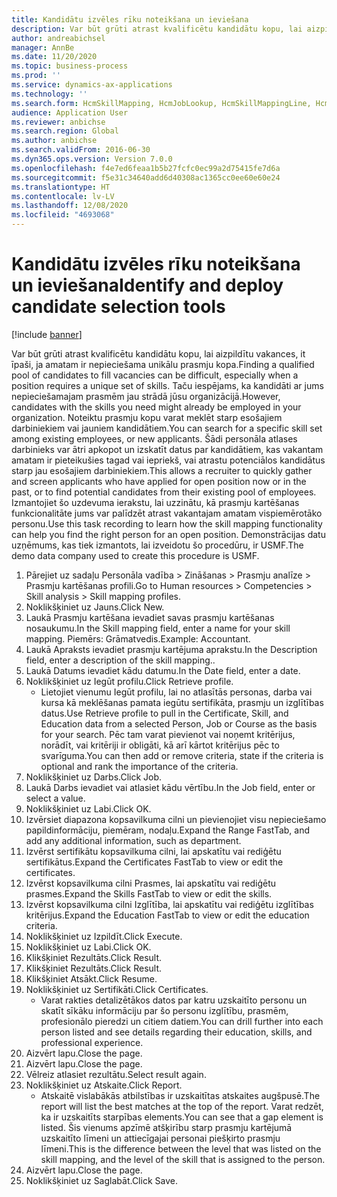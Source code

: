 ```yaml
---
title: Kandidātu izvēles rīku noteikšana un ieviešana
description: Var būt grūti atrast kvalificētu kandidātu kopu, lai aizpildītu vakances, it īpaši, ja amatam ir nepieciešama unikālu prasmju kopa.
author: andreabichsel
manager: AnnBe
ms.date: 11/20/2020
ms.topic: business-process
ms.prod: ''
ms.service: dynamics-ax-applications
ms.technology: ''
ms.search.form: HcmSkillMapping, HcmJobLookup, HcmSkillMappingLine, HcmPersonCertificate, CCHTMLPrintPreview
audience: Application User
ms.reviewer: anbichse
ms.search.region: Global
ms.author: anbichse
ms.search.validFrom: 2016-06-30
ms.dyn365.ops.version: Version 7.0.0
ms.openlocfilehash: f4e7ed6feaa1b5b27fcfc0ec99a2d75415fe7d6a
ms.sourcegitcommit: f5e31c34640add6d40308ac1365cc0ee60e60e24
ms.translationtype: HT
ms.contentlocale: lv-LV
ms.lasthandoff: 12/08/2020
ms.locfileid: "4693068"
---
```

# <a name="identify-and-deploy-candidate-selection-tools"></a><span data-ttu-id="7f42a-103">Kandidātu izvēles rīku noteikšana un ieviešana</span><span class="sxs-lookup"><span data-stu-id="7f42a-103">Identify and deploy candidate selection tools</span></span>

[!include [banner](../../includes/banner.md)]

<span data-ttu-id="7f42a-104">Var būt grūti atrast kvalificētu kandidātu kopu, lai aizpildītu vakances, it īpaši, ja amatam ir nepieciešama unikālu prasmju kopa.</span><span class="sxs-lookup"><span data-stu-id="7f42a-104">Finding a qualified pool of candidates to fill vacancies can be difficult, especially when a position requires a unique set of skills.</span></span>  <span data-ttu-id="7f42a-105">Taču iespējams, ka kandidāti ar jums nepieciešamajam prasmēm jau strādā jūsu organizācijā.</span><span class="sxs-lookup"><span data-stu-id="7f42a-105">However, candidates with the skills you need might already be employed in your organization.</span></span> <span data-ttu-id="7f42a-106">Noteiktu prasmju kopu varat meklēt starp esošajiem darbiniekiem vai jauniem kandidātiem.</span><span class="sxs-lookup"><span data-stu-id="7f42a-106">You can search for a specific skill set among existing employees, or new applicants.</span></span> <span data-ttu-id="7f42a-107">Šādi personāla atlases darbinieks var ātri apkopot un izskatīt datus par kandidātiem, kas vakantam amatam ir pieteikušies tagad vai iepriekš, vai atrastu potenciālos kandidātus starp jau esošajiem darbiniekiem.</span><span class="sxs-lookup"><span data-stu-id="7f42a-107">This allows a recruiter to quickly gather and screen applicants who have applied for open position now or in the past, or to find potential candidates from their existing pool of employees.</span></span> <span data-ttu-id="7f42a-108">Izmantojiet šo uzdevuma ierakstu, lai uzzinātu, kā prasmju kartēšanas funkcionalitāte jums var palīdzēt atrast vakantajam amatam vispiemērotāko personu.</span><span class="sxs-lookup"><span data-stu-id="7f42a-108">Use this task recording to learn how the skill mapping functionality can help you find the right person for an open position.</span></span> <span data-ttu-id="7f42a-109">Demonstrācijas datu uzņēmums, kas tiek izmantots, lai izveidotu šo procedūru, ir USMF.</span><span class="sxs-lookup"><span data-stu-id="7f42a-109">The demo data company used to create this procedure is USMF.</span></span>

1. <span data-ttu-id="7f42a-110">Pārejiet uz sadaļu Personāla vadība > Zināšanas > Prasmju analīze > Prasmju kartēšanas profili.</span><span class="sxs-lookup"><span data-stu-id="7f42a-110">Go to Human resources > Competencies > Skill analysis > Skill mapping profiles.</span></span>
2. <span data-ttu-id="7f42a-111">Noklikšķiniet uz Jauns.</span><span class="sxs-lookup"><span data-stu-id="7f42a-111">Click New.</span></span>
3. <span data-ttu-id="7f42a-112">Laukā Prasmju kartēšana ievadiet savas prasmju kartēšanas nosaukumu.</span><span class="sxs-lookup"><span data-stu-id="7f42a-112">In the Skill mapping field, enter a name for your skill mapping.</span></span>  <span data-ttu-id="7f42a-113">Piemērs: Grāmatvedis.</span><span class="sxs-lookup"><span data-stu-id="7f42a-113">Example: Accountant.</span></span>
4. <span data-ttu-id="7f42a-114">Laukā Apraksts ievadiet prasmju kartējuma aprakstu.</span><span class="sxs-lookup"><span data-stu-id="7f42a-114">In the Description field, enter a description of the skill mapping..</span></span>
5. <span data-ttu-id="7f42a-115">Laukā Datums ievadiet kādu datumu.</span><span class="sxs-lookup"><span data-stu-id="7f42a-115">In the Date field, enter a date.</span></span>
6. <span data-ttu-id="7f42a-116">Noklikšķiniet uz Iegūt profilu.</span><span class="sxs-lookup"><span data-stu-id="7f42a-116">Click Retrieve profile.</span></span>
    * <span data-ttu-id="7f42a-117">Lietojiet vienumu Iegūt profilu, lai no atlasītās personas, darba vai kursa kā meklēšanas pamata iegūtu sertifikāta, prasmju un izglītības datus.</span><span class="sxs-lookup"><span data-stu-id="7f42a-117">Use Retrieve profile to pull in the Certificate, Skill, and Education data from a selected Person, Job or Course as the basis for your search.</span></span>   <span data-ttu-id="7f42a-118">Pēc tam varat pievienot vai noņemt kritērijus, norādīt, vai kritēriji ir obligāti, kā arī kārtot kritērijus pēc to svarīguma.</span><span class="sxs-lookup"><span data-stu-id="7f42a-118">You can then add or remove criteria, state if the criteria is optional and rank the importance of the criteria.</span></span>  
7. <span data-ttu-id="7f42a-119">Noklikšķiniet uz Darbs.</span><span class="sxs-lookup"><span data-stu-id="7f42a-119">Click Job.</span></span>
8. <span data-ttu-id="7f42a-120">Laukā Darbs ievadiet vai atlasiet kādu vērtību.</span><span class="sxs-lookup"><span data-stu-id="7f42a-120">In the Job field, enter or select a value.</span></span>
9. <span data-ttu-id="7f42a-121">Noklikšķiniet uz Labi.</span><span class="sxs-lookup"><span data-stu-id="7f42a-121">Click OK.</span></span>
10. <span data-ttu-id="7f42a-122">Izvērsiet diapazona kopsavilkuma cilni un pievienojiet visu nepieciešamo papildinformāciju, piemēram, nodaļu.</span><span class="sxs-lookup"><span data-stu-id="7f42a-122">Expand the Range FastTab, and add any additional information, such as department.</span></span>
11. <span data-ttu-id="7f42a-123">Izvērst sertifikātu kopsavilkuma cilni, lai apskatītu vai rediģētu sertifikātus.</span><span class="sxs-lookup"><span data-stu-id="7f42a-123">Expand the Certificates FastTab to view or edit the certificates.</span></span>
12. <span data-ttu-id="7f42a-124">Izvērst kopsavilkuma cilni Prasmes, lai apskatītu vai rediģētu prasmes.</span><span class="sxs-lookup"><span data-stu-id="7f42a-124">Expand the Skills FastTab to view or edit the skills.</span></span>
13. <span data-ttu-id="7f42a-125">Izvērst kopsavilkuma cilni Izglītība, lai apskatītu vai rediģētu izglītības kritērijus.</span><span class="sxs-lookup"><span data-stu-id="7f42a-125">Expand the Education FastTab to view or edit the education criteria.</span></span>
14. <span data-ttu-id="7f42a-126">Noklikšķiniet uz Izpildīt.</span><span class="sxs-lookup"><span data-stu-id="7f42a-126">Click Execute.</span></span>
15. <span data-ttu-id="7f42a-127">Noklikšķiniet uz Labi.</span><span class="sxs-lookup"><span data-stu-id="7f42a-127">Click OK.</span></span>
16. <span data-ttu-id="7f42a-128">Klikšķiniet Rezultāts.</span><span class="sxs-lookup"><span data-stu-id="7f42a-128">Click Result.</span></span>
17. <span data-ttu-id="7f42a-129">Klikšķiniet Rezultāts.</span><span class="sxs-lookup"><span data-stu-id="7f42a-129">Click Result.</span></span>
18. <span data-ttu-id="7f42a-130">Klikšķiniet Atsākt.</span><span class="sxs-lookup"><span data-stu-id="7f42a-130">Click Resume.</span></span>
19. <span data-ttu-id="7f42a-131">Noklikšķiniet uz Sertifikāti.</span><span class="sxs-lookup"><span data-stu-id="7f42a-131">Click Certificates.</span></span>
    * <span data-ttu-id="7f42a-132">Varat rakties detalizētākos datos par katru uzskaitīto personu un skatīt sīkāku informāciju par šo personu izglītību, prasmēm, profesionālo pieredzi un citiem datiem.</span><span class="sxs-lookup"><span data-stu-id="7f42a-132">You can drill further into each person listed and see details regarding their education, skills, and professional experience.</span></span>  
20. <span data-ttu-id="7f42a-133">Aizvērt lapu.</span><span class="sxs-lookup"><span data-stu-id="7f42a-133">Close the page.</span></span>
21. <span data-ttu-id="7f42a-134">Aizvērt lapu.</span><span class="sxs-lookup"><span data-stu-id="7f42a-134">Close the page.</span></span>
22. <span data-ttu-id="7f42a-135">Vēlreiz atlasiet rezultātu.</span><span class="sxs-lookup"><span data-stu-id="7f42a-135">Select result again.</span></span>
23. <span data-ttu-id="7f42a-136">Noklikšķiniet uz Atskaite.</span><span class="sxs-lookup"><span data-stu-id="7f42a-136">Click Report.</span></span>
    * <span data-ttu-id="7f42a-137">Atskaitē vislabākās atbilstības ir uzskaitītas atskaites augšpusē.</span><span class="sxs-lookup"><span data-stu-id="7f42a-137">The report will list the best matches at the top of the report.</span></span>  <span data-ttu-id="7f42a-138">Varat redzēt, ka ir uzskaitīts starpības elements.</span><span class="sxs-lookup"><span data-stu-id="7f42a-138">You can see that a gap element is listed.</span></span>  <span data-ttu-id="7f42a-139">Šis vienums apzīmē atšķirību starp prasmju kartējumā uzskaitīto līmeni un attiecīgajai personai piešķirto prasmju līmeni.</span><span class="sxs-lookup"><span data-stu-id="7f42a-139">This is the difference between the level that was listed on the skill mapping, and the level of the skill that is assigned to the person.</span></span>  
24. <span data-ttu-id="7f42a-140">Aizvērt lapu.</span><span class="sxs-lookup"><span data-stu-id="7f42a-140">Close the page.</span></span>
25. <span data-ttu-id="7f42a-141">Noklikšķiniet uz Saglabāt.</span><span class="sxs-lookup"><span data-stu-id="7f42a-141">Click Save.</span></span>

